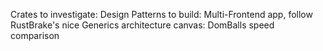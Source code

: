 Crates to investigate:
Design Patterns to build:
	Multi-Frontend app, follow RustBrake's nice Generics architecture
canvas:
	DomBalls speed comparison